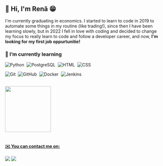 <h2> 👋 Hi, I'm Renã 😁 </h2>

I'm currently graduating in economics. I started to learn to code in 2019 to automate some things in my routine (like trading!), since then I have been learning slowly, but in 2022 I fell in love with coding and decided to change my focus to really learn to code and follow a developer career, and now, <b> I'm looking for my first job oppurtunitie!</b>


<h3> 🌱 I’m currently learning </h3>

![Python](https://img.shields.io/badge/-Python-05122A?style=flat&logo=python)&nbsp;
![PostgreSQL](https://img.shields.io/badge/-PostgreSQL-05122A?style=flat&logo=postgresql)&nbsp;
![HTML](https://img.shields.io/badge/-HTML-05122A?style=flat&logo=HTML5)&nbsp;
![CSS](https://img.shields.io/badge/-CSS-05122A?style=flat&logo=CSS3&logoColor=1572B6)&nbsp;

![Git](https://img.shields.io/badge/-Git-05122A?style=flat&logo=git)&nbsp;
![GitHub](https://img.shields.io/badge/-GitHub-05122A?style=flat&logo=github)&nbsp;
![Docker](https://img.shields.io/badge/-Docker-05122A?style=flat&logo=docker)&nbsp;
![Jenkins](https://img.shields.io/badge/-Jenkins-05122A?style=flat&logo=jenkins)&nbsp;

<br>
<div>
<a href="https://github.com/renabiaobock">
<img height="150em" src="https://github-readme-stats.vercel.app/api/top-langs/?username=renabiaobock&layout=compact&langs_count=7&theme=dark"/>
</div>

<br>
<h4> ✉️ You can contact me on: </h4>
<div>
  <a href = "mailto:rena.biaobock.costa@gmail.com"><img src="https://img.shields.io/badge/-Gmail-%23333?style=for-the-badge&logo=gmail&logoColor=white" target="_blank"></a>
  <a href="https://www.linkedin.com/in/ren%C3%A3-biaobock-costa-6036581b7/" target="_blank"><img src="https://img.shields.io/badge/-LinkedIn-%230077B5?style=for-the-badge&logo=linkedin&logoColor=white" target="_blank"></a> 
</div>
